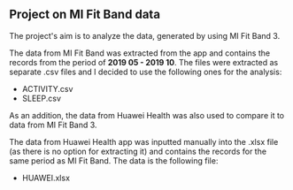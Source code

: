 
## Project on MI Fit Band data

The project's aim is to analyze the data, generated by using MI Fit Band 3.

The data from MI Fit Band was extracted from the app and contains the records from the period of **2019 05 - 2019 10**. The files were extracted as separate .csv files and I decided to use the following ones for the analysis:
- ACTIVITY.csv
- SLEEP.csv

As an addition, the data from Huawei Health was also used to compare it to data from MI Fit Band 3.

The data from Huawei Health app was inputted manually into the .xlsx file (as there is no option for extracting it) and contains the records for the same period as MI Fit Band. The data is the following file:
- HUAWEI.xlsx
